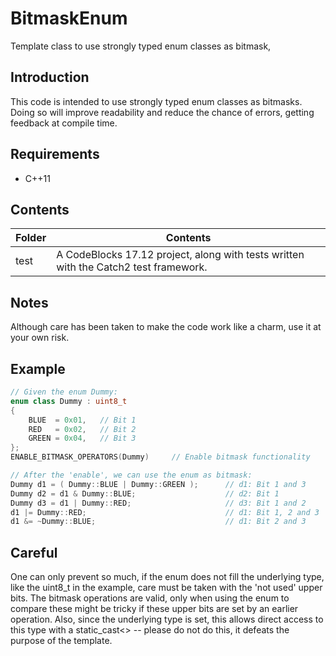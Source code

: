

# BitmaskEnum
Template class to use strongly typed enum classes as bitmask,

## Introduction
This code is intended to use strongly typed enum classes as bitmasks. Doing so will improve readability and reduce the chance of errors, getting feedback at compile time.

## Requirements

 - C++11

## Contents

| Folder | Contents |
| ------ | -------- |
| test | A CodeBlocks 17.12 project, along with tests written with the Catch2 test framework. |

## Notes
Although care has been taken to make the code work like a charm, use it at your own risk.

## Example

```cpp
// Given the enum Dummy:
enum class Dummy : uint8_t
{
    BLUE  = 0x01,   // Bit 1
    RED   = 0x02,   // Bit 2
    GREEN = 0x04,   // Bit 3
};
ENABLE_BITMASK_OPERATORS(Dummy)		// Enable bitmask functionality

// After the 'enable', we can use the enum as bitmask:
Dummy d1 = ( Dummy::BLUE | Dummy::GREEN );      // d1: Bit 1 and 3
Dummy d2 = d1 & Dummy::BLUE;                    // d2: Bit 1
Dummy d3 = d1 | Dummy::RED;                     // d3: Bit 1 and 2
d1 |= Dummy::RED;                               // d1: Bit 1, 2 and 3
d1 &= ~Dummy::BLUE;                             // d1: Bit 2 and 3
```

## Careful
One can only prevent so much, if the enum does not fill the underlying type, like the uint8_t in the example, care must be taken with the 'not used' upper bits. The bitmask operations are valid, only when using the enum to compare these might be tricky if these upper bits are set by an earlier operation. Also, since the underlying type is set, this allows direct access to this type with a static_cast<> -- please do not do this, it defeats the purpose of the template.
